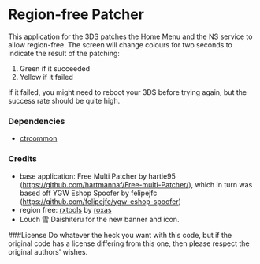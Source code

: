 Region-free Patcher
==================================

This application for the 3DS patches the Home Menu and the NS service to allow region-free.
The screen will change colours for two seconds to indicate the result of the patching:
1. Green if it succeeded
2. Yellow if it failed

If it failed, you might need to reboot your 3DS before trying again, but the success rate should be quite high.

### Dependencies

* [ctrcommon](https://github.com/Steveice10/ctrcommon) 


### Credits
* base application: Free Multi Patcher by hartie95 (https://github.com/hartmannaf/Free-multi-Patcher/), which in turn was based off YGW Eshop Spoofer by felipejfc (https://github.com/felipejfc/ygw-eshop-spoofer)
* region free:		[rxtools](https://github.com/roxas75/rxTools) by [roxas](https://github.com/roxas75/rxTools)
* Louch 雪 Daishiteru for the new banner and icon.

###License
Do whatever the heck you want with this code, but if the original code has a license differing from this one, then please respect the original authors' wishes.
